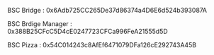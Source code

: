 BSC Bridge : 0x6Adb725CC265De37d86374a4D6E6d524b393087A


BSC Brdige Manager : 0x388B25CFcC5D4cE0247723CFCa996FeA21555d5D


BSC Pizza : 0x54C014243c8AfEf6471079DFa126cE292743A45B